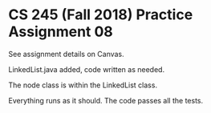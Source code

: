 # CS 245 (Fall 2018) Practice Assignment 08
See assignment details on Canvas.


LinkedList.java added, code written as needed.

The node class is within the LinkedList class.

Everything runs as it should. The code passes all the tests.